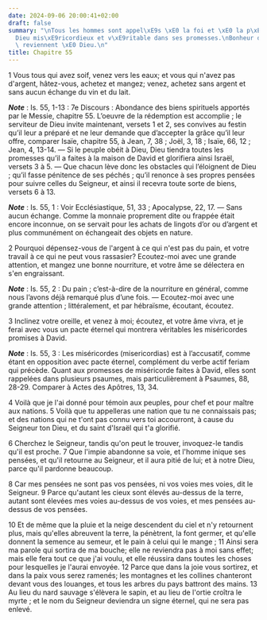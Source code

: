 ```yaml
---
date: 2024-09-06 20:00:41+02:00
draft: false
summary: "\nTous les hommes sont appel\xE9s \xE0 la foi et \xE0 la p\xE9nitence.\n\
  Dieu mis\xE9ricordieux et v\xE9ritable dans ses promesses.\nBonheur de ceux qui\
  \ reviennent \xE0 Dieu.\n"
title: Chapitre 55
---
```





1 Vous tous qui avez soif, venez vers les eaux; et vous qui n'avez pas d'argent, hâtez-vous, achetez et mangez; venez, achetez sans argent et sans aucun échange du vin et du lait.

***Note*** :  Is. 55, 1-13 : 7e Discours : Abondance des biens spirituels apportés par le Messie, chapitre 55. L’oeuvre de la rédemption est accomplie ; le serviteur de Dieu invite maintenant, versets 1 et 2, ses convives au festin qu’il leur a préparé et ne leur demande que d’accepter la grâce qu’il leur offre, comparer Isaïe, chapitre 55, à Jean, 7, 38 ; Joël, 3, 18 ; Isaïe, 66, 12 ; Jean, 4, 13-14. ― Si le peuple obéit à Dieu, Dieu tiendra toutes les promesses qu’il a faites à la maison de David et glorifiera ainsi Israël, versets 3 à 5. ― Que chacun lève donc les obstacles qui l’éloignent de Dieu ; qu’il fasse pénitence de ses péchés ; qu’il renonce à ses propres pensées pour suivre celles du Seigneur, et ainsi il recevra toute sorte de biens, versets 6 à 13.

***Note*** :  Is. 55, 1 : Voir Ecclésiastique, 51, 33 ; Apocalypse, 22, 17. ― Sans aucun échange. Comme la monnaie proprement dite ou frappée était encore inconnue, on se servait pour les achats de lingots d’or ou d’argent et plus communément on échangeait des objets en nature.

2 Pourquoi dépensez-vous de l'argent à ce qui n'est pas du pain, et votre travail à ce qui ne peut vous rassasier? Ecoutez-moi avec une grande attention, et mangez une bonne nourriture, et votre âme se délectera en s'en engraissant.

***Note*** :  Is. 55, 2 : Du pain ; c’est-à-dire de la nourriture en général, comme nous l’avons déjà remarqué plus d’une fois. ― Ecoutez-moi avec une grande attention ; littéralement, et par hébraïsme, écoutant, écoutez.


3 Inclinez votre oreille, et venez à moi; écoutez, et votre âme vivra, et je ferai avec vous un pacte éternel qui montrera véritables les miséricordes promises à David.

***Note*** :  Is. 55, 3 : Les miséricordes (misericordias) est à l’accusatif, comme étant en opposition avec pacte éternel, complément du verbe actif feriam qui précède. Quant aux promesses de miséricorde faites à David, elles sont rappelées dans plusieurs psaumes, mais particulièrement à Psaumes, 88, 28-29. Comparer à Actes des Apôtres, 13, 34.


4 Voilà que je l'ai donné pour témoin aux peuples, pour chef et pour maître aux nations. 5 Voilà que tu appelleras une nation que tu ne connaissais pas; et des nations qui ne t'ont pas connu vers toi accourront, à cause du Seigneur ton Dieu, et du saint d'Israël qui t'a glorifié.


6 Cherchez le Seigneur, tandis qu'on peut le trouver, invoquez-le tandis qu'il est proche. 7 Que l'impie abandonne sa voie, et l'homme inique ses pensées, et qu'il retourne au Seigneur, et il aura pitié de lui; et à notre Dieu, parce qu'il pardonne beaucoup.


8 Car mes pensées ne sont pas vos pensées, ni vos voies mes voies, dit le Seigneur. 9 Parce qu'autant les cieux sont élevés au-dessus de la terre, autant sont élevées mes voies au-dessus de vos voies, et mes pensées au-dessus de vos pensées.


10 Et de même que la pluie et la neige descendent du ciel et n'y retournent plus, mais qu'elles abreuvent la terre, la pénètrent, la font germer, et qu'elle donnent la semence au semeur, et le pain à celui qui le mange ; 11 Ainsi sera ma parole qui sortira de ma bouche; elle ne reviendra pas à moi sans effet; mais elle fera tout ce que j'ai voulu, et elle réussira dans toutes les choses pour lesquelles je l'aurai envoyée. 12 Parce que dans la joie vous sortirez, et dans la paix vous serez ramenés; les montagnes et les collines chanteront devant vous des louanges, et tous les arbres du pays battront des mains. 13 Au lieu du nard sauvage s'élèvera le sapin, et au lieu de l'ortie croîtra le myrte ; et le nom du Seigneur deviendra un signe éternel, qui ne sera pas enlevé.

